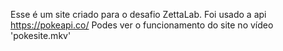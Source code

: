 Esse é um site criado para o desafio ZettaLab.
Foi usado a api https://pokeapi.co/
Podes ver o funcionamento do site no vídeo 'pokesite.mkv'
